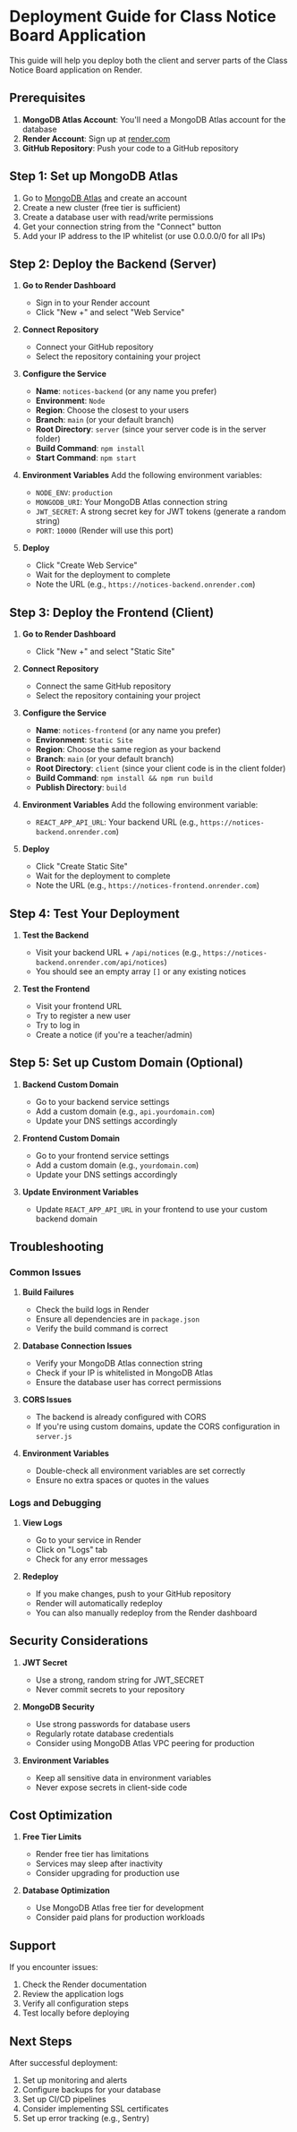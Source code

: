 # Deployment Guide for Class Notice Board Application

This guide will help you deploy both the client and server parts of the Class Notice Board application on Render.

## Prerequisites

1. **MongoDB Atlas Account**: You'll need a MongoDB Atlas account for the database
2. **Render Account**: Sign up at [render.com](https://render.com)
3. **GitHub Repository**: Push your code to a GitHub repository

## Step 1: Set up MongoDB Atlas

1. Go to [MongoDB Atlas](https://www.mongodb.com/atlas) and create an account
2. Create a new cluster (free tier is sufficient)
3. Create a database user with read/write permissions
4. Get your connection string from the "Connect" button
5. Add your IP address to the IP whitelist (or use 0.0.0.0/0 for all IPs)

## Step 2: Deploy the Backend (Server)

1. **Go to Render Dashboard**
   - Sign in to your Render account
   - Click "New +" and select "Web Service"

2. **Connect Repository**
   - Connect your GitHub repository
   - Select the repository containing your project

3. **Configure the Service**
   - **Name**: `notices-backend` (or any name you prefer)
   - **Environment**: `Node`
   - **Region**: Choose the closest to your users
   - **Branch**: `main` (or your default branch)
   - **Root Directory**: `server` (since your server code is in the server folder)
   - **Build Command**: `npm install`
   - **Start Command**: `npm start`

4. **Environment Variables**
   Add the following environment variables:
   - `NODE_ENV`: `production`
   - `MONGODB_URI`: Your MongoDB Atlas connection string
   - `JWT_SECRET`: A strong secret key for JWT tokens (generate a random string)
   - `PORT`: `10000` (Render will use this port)

5. **Deploy**
   - Click "Create Web Service"
   - Wait for the deployment to complete
   - Note the URL (e.g., `https://notices-backend.onrender.com`)

## Step 3: Deploy the Frontend (Client)

1. **Go to Render Dashboard**
   - Click "New +" and select "Static Site"

2. **Connect Repository**
   - Connect the same GitHub repository
   - Select the repository containing your project

3. **Configure the Service**
   - **Name**: `notices-frontend` (or any name you prefer)
   - **Environment**: `Static Site`
   - **Region**: Choose the same region as your backend
   - **Branch**: `main` (or your default branch)
   - **Root Directory**: `client` (since your client code is in the client folder)
   - **Build Command**: `npm install && npm run build`
   - **Publish Directory**: `build`

4. **Environment Variables**
   Add the following environment variable:
   - `REACT_APP_API_URL`: Your backend URL (e.g., `https://notices-backend.onrender.com`)

5. **Deploy**
   - Click "Create Static Site"
   - Wait for the deployment to complete
   - Note the URL (e.g., `https://notices-frontend.onrender.com`)

## Step 4: Test Your Deployment

1. **Test the Backend**
   - Visit your backend URL + `/api/notices` (e.g., `https://notices-backend.onrender.com/api/notices`)
   - You should see an empty array `[]` or any existing notices

2. **Test the Frontend**
   - Visit your frontend URL
   - Try to register a new user
   - Try to log in
   - Create a notice (if you're a teacher/admin)

## Step 5: Set up Custom Domain (Optional)

1. **Backend Custom Domain**
   - Go to your backend service settings
   - Add a custom domain (e.g., `api.yourdomain.com`)
   - Update your DNS settings accordingly

2. **Frontend Custom Domain**
   - Go to your frontend service settings
   - Add a custom domain (e.g., `yourdomain.com`)
   - Update your DNS settings accordingly

3. **Update Environment Variables**
   - Update `REACT_APP_API_URL` in your frontend to use your custom backend domain

## Troubleshooting

### Common Issues

1. **Build Failures**
   - Check the build logs in Render
   - Ensure all dependencies are in `package.json`
   - Verify the build command is correct

2. **Database Connection Issues**
   - Verify your MongoDB Atlas connection string
   - Check if your IP is whitelisted in MongoDB Atlas
   - Ensure the database user has correct permissions

3. **CORS Issues**
   - The backend is already configured with CORS
   - If you're using custom domains, update the CORS configuration in `server.js`

4. **Environment Variables**
   - Double-check all environment variables are set correctly
   - Ensure no extra spaces or quotes in the values

### Logs and Debugging

1. **View Logs**
   - Go to your service in Render
   - Click on "Logs" tab
   - Check for any error messages

2. **Redeploy**
   - If you make changes, push to your GitHub repository
   - Render will automatically redeploy
   - You can also manually redeploy from the Render dashboard

## Security Considerations

1. **JWT Secret**
   - Use a strong, random string for JWT_SECRET
   - Never commit secrets to your repository

2. **MongoDB Security**
   - Use strong passwords for database users
   - Regularly rotate database credentials
   - Consider using MongoDB Atlas VPC peering for production

3. **Environment Variables**
   - Keep all sensitive data in environment variables
   - Never expose secrets in client-side code

## Cost Optimization

1. **Free Tier Limits**
   - Render free tier has limitations
   - Services may sleep after inactivity
   - Consider upgrading for production use

2. **Database Optimization**
   - Use MongoDB Atlas free tier for development
   - Consider paid plans for production workloads

## Support

If you encounter issues:
1. Check the Render documentation
2. Review the application logs
3. Verify all configuration steps
4. Test locally before deploying

## Next Steps

After successful deployment:
1. Set up monitoring and alerts
2. Configure backups for your database
3. Set up CI/CD pipelines
4. Consider implementing SSL certificates
5. Set up error tracking (e.g., Sentry) 